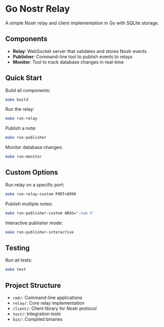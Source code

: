 # Go Nostr Relay

A simple Nostr relay and client implementation in Go with SQLite storage.

## Components

- **Relay**: WebSocket server that validates and stores Nostr events
- **Publisher**: Command-line tool to publish events to relays
- **Monitor**: Tool to track database changes in real-time

## Quick Start

Build all components:
```bash
make build
```

Run the relay:
```bash
make run-relay
```

Publish a note:
```bash
make run-publisher
```

Monitor database changes:
```bash
make run-monitor
```

## Custom Options

Run relay on a specific port:
```bash
make run-relay-custom PORT=8090
```

Publish multiple notes:
```bash
make run-publisher-custom ARGS="-num 5"
```

Interactive publisher mode:
```bash
make run-publisher-interactive
```

## Testing

Run all tests:
```bash
make test
```

## Project Structure

- `cmd/`: Command-line applications
- `relay/`: Core relay implementation
- `client/`: Client library for Nostr protocol
- `test/`: Integration tests
- `bin/`: Compiled binaries
